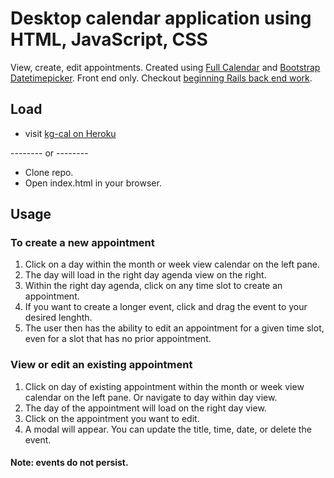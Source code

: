 # Desktop calendar application using HTML, JavaScript, CSS
View, create, edit appointments. Created using [Full Calendar](https://fullcalendar.io/) and [Bootstrap Datetimepicker](http://eonasdan.github.io/bootstrap-datetimepicker/).
Front end only. Checkout [beginning Rails back end work](https://github.com/kaileeagray/kg_cal/tree/rails).

## Load
+ visit [kg-cal on Heroku](https://kg-cal.herokuapp.com/)

-------- or --------

+ Clone repo.
+ Open index.html in your browser.


## Usage
### To create a new appointment
1. Click on a day within the month or week view calendar on the left pane.
2. The day will load in the right day agenda view on the right.
3. Within the right day agenda, click on any time slot to create an appointment.
4. If you want to create a longer event, click and drag the event to your desired lenghth.
5. The user then has the ability to edit an appointment for a given time slot, even for a slot that has no prior appointment.

### View or edit an existing appointment
1. Click on day of existing appointment within the month or week view calendar on the left pane. Or navigate to day within day view.
2. The day of the appointment will load on the right day view.
3. Click on the appointment you want to edit.
4. A modal will appear. You can update the title, time, date, or delete the event.


#### Note: events do not persist.
